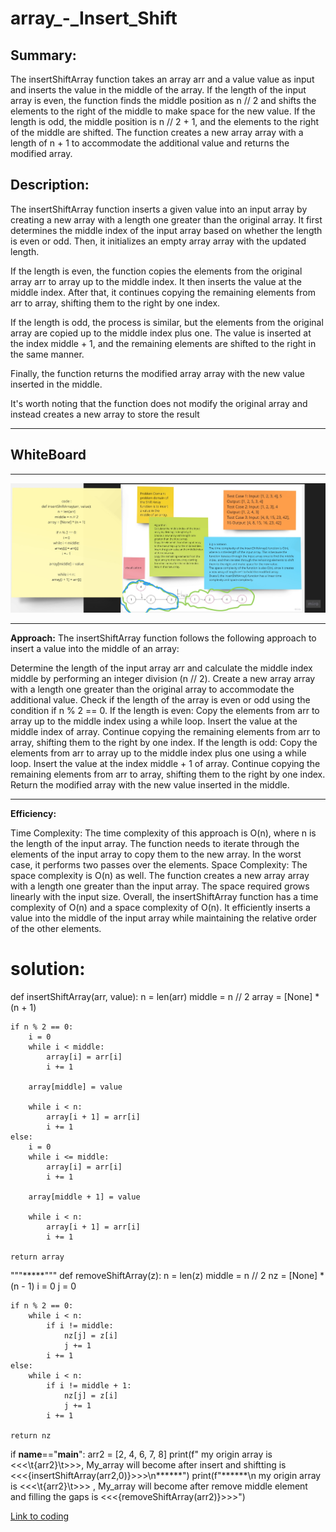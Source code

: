 # array_-_Insert_Shift
## Summary:
The insertShiftArray function takes an array arr and a value value as input and inserts the value in the middle of the array. If the length of the input array is even, the function finds the middle position as n // 2 and shifts the elements to the right of the middle to make space for the new value. If the length is odd, the middle position is n // 2 + 1, and the elements to the right of the middle are shifted. The function creates a new array array with a length of n + 1 to accommodate the additional value and returns the modified array.

## Description:
The insertShiftArray function inserts a given value into an input array by creating a new array with a length one greater than the original array. It first determines the middle index of the input array based on whether the length is even or odd. Then, it initializes an empty array array with the updated length.

If the length is even, the function copies the elements from the original array arr to array up to the middle index. It then inserts the value at the middle index. After that, it continues copying the remaining elements from arr to array, shifting them to the right by one index.

If the length is odd, the process is similar, but the elements from the original array are copied up to the middle index plus one. The value is inserted at the index middle + 1, and the remaining elements are shifted to the right in the same manner.

Finally, the function returns the modified array array with the new value inserted in the middle.

It's worth noting that the function does not modify the original array and instead creates a new array to store the result
*****
## WhiteBoard 
***********
![](ins.jpg)

*****
**Approach:**
The insertShiftArray function follows the following approach to insert a value into the middle of an array:

Determine the length of the input array arr and calculate the middle index middle by performing an integer division (n // 2).
Create a new array array with a length one greater than the original array to accommodate the additional value.
Check if the length of the array is even or odd using the condition if n % 2 == 0.
If the length is even:
Copy the elements from arr to array up to the middle index using a while loop.
Insert the value at the middle index of array.
Continue copying the remaining elements from arr to array, shifting them to the right by one index.
If the length is odd:
Copy the elements from arr to array up to the middle index plus one using a while loop.
Insert the value at the index middle + 1 of array.
Continue copying the remaining elements from arr to array, shifting them to the right by one index.
Return the modified array with the new value inserted in the middle.
****
**Efficiency:**

Time Complexity: The time complexity of this approach is O(n), where n is the length of the input array. The function needs to iterate through the elements of the input array to copy them to the new array. In the worst case, it performs two passes over the elements.
Space Complexity: The space complexity is O(n) as well. The function creates a new array array with a length one greater than the input array. The space required grows linearly with the input size.
Overall, the insertShiftArray function has a time complexity of O(n) and a space complexity of O(n). It efficiently inserts a value into the middle of the input array while maintaining the relative order of the other elements.

# solution:
def insertShiftArray(arr, value):
    n = len(arr)
    middle = n // 2
    array = [None] * (n + 1)
    
    if n % 2 == 0:
        i = 0
        while i < middle:
            array[i] = arr[i]
            i += 1
        
        array[middle] = value
        
        while i < n:
            array[i + 1] = arr[i]
            i += 1
    else:
        i = 0
        while i <= middle:
            array[i] = arr[i]
            i += 1
        
        array[middle + 1] = value
        
        while i < n:
            array[i + 1] = arr[i]
            i += 1
    
    return array

"""*****"""
def removeShiftArray(z):
    n = len(z)
    middle = n // 2
    nz = [None] * (n - 1)
    i = 0
    j = 0

    if n % 2 == 0:
        while i < n:
            if i != middle:
                nz[j] = z[i]
                j += 1
            i += 1
    else:
        while i < n:
            if i != middle + 1:
                nz[j] = z[i]
                j += 1
            i += 1
    
    return nz

if __name__=="__main__":
   arr2 = [2, 4, 6, 7, 8]
   print(f" my origin array is <<<\t{arr2}\t>>>, My_array will become after insert and shiftting is <<<{insertShiftArray(arr2,0)}>>>\n******")
   print(f"******\n my origin array is <<<\t{arr2}\t>>> , My_array will become after remove middle element and filling the gaps is <<<{removeShiftArray(arr2)}>>>")

 

[Link to coding](.py)
